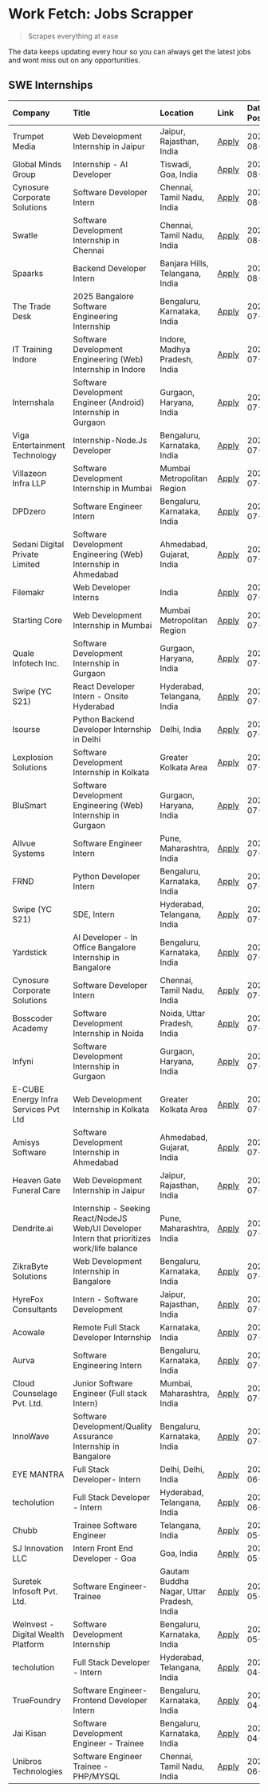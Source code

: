 # Work Fetch: Jobs Scrapper
> Scrapes everything at ease

The data keeps updating every hour so you can always get the latest jobs and wont miss out on any opportunities.

## SWE Internships
<!--START_SECTION:workfetch-->
| Company                              | Title                                                                                        | Location                                  | Link                                                                                                                                                                                                                                                                                                            | Date Posted   |
|:-------------------------------------|:---------------------------------------------------------------------------------------------|:------------------------------------------|:----------------------------------------------------------------------------------------------------------------------------------------------------------------------------------------------------------------------------------------------------------------------------------------------------------------|:--------------|
| Trumpet Media                        | Web Development Internship in Jaipur                                                         | Jaipur, Rajasthan, India                  | [Apply](https://in.linkedin.com/jobs/view/web-development-internship-in-jaipur-at-trumpet-media-3992562628?position=36&pageNum=0&refId=%2BL5xo%2BMN4LIsd7m%2BQAgubw%3D%3D&trackingId=r%2FwJx%2B28gKOK5ejFGvCcow%3D%3D&trk=public_jobs_jserp-result_search-card)                                                 | 2024-08-03    |
| Global Minds Group                   | Internship - AI Developer                                                                    | Tiswadi, Goa, India                       | [Apply](https://in.linkedin.com/jobs/view/internship-ai-developer-at-global-minds-group-3991511404?position=24&pageNum=0&refId=%2BL5xo%2BMN4LIsd7m%2BQAgubw%3D%3D&trackingId=BuO4IGG7A%2FuZA8QVqGz%2B6g%3D%3D&trk=public_jobs_jserp-result_search-card)                                                         | 2024-08-02    |
| Cynosure Corporate Solutions         | Software Developer Intern                                                                    | Chennai, Tamil Nadu, India                | [Apply](https://in.linkedin.com/jobs/view/software-developer-intern-at-cynosure-corporate-solutions-3991507758?position=30&pageNum=0&refId=%2BL5xo%2BMN4LIsd7m%2BQAgubw%3D%3D&trackingId=IBZSyDPG%2FrqOhjIvFsoDaw%3D%3D&trk=public_jobs_jserp-result_search-card)                                               | 2024-08-02    |
| Swatle                               | Software Development Internship in Chennai                                                   | Chennai, Tamil Nadu, India                | [Apply](https://in.linkedin.com/jobs/view/software-development-internship-in-chennai-at-swatle-3990246717?position=12&pageNum=0&refId=%2BL5xo%2BMN4LIsd7m%2BQAgubw%3D%3D&trackingId=VsjYRW%2F4qfbD%2BVz36YRQmA%3D%3D&trk=public_jobs_jserp-result_search-card)                                                  | 2024-08-01    |
| Spaarks                              | Backend Developer Intern                                                                     | Banjara Hills, Telangana, India           | [Apply](https://in.linkedin.com/jobs/view/backend-developer-intern-at-spaarks-3990226465?position=18&pageNum=0&refId=%2BL5xo%2BMN4LIsd7m%2BQAgubw%3D%3D&trackingId=X2IFv%2Bgjri7hqwZqg11pyw%3D%3D&trk=public_jobs_jserp-result_search-card)                                                                     | 2024-08-01    |
| The Trade Desk                       | 2025 Bangalore Software Engineering Internship                                               | Bengaluru, Karnataka, India               | [Apply](https://in.linkedin.com/jobs/view/2025-bangalore-software-engineering-internship-at-the-trade-desk-3987456531?position=23&pageNum=0&refId=%2BL5xo%2BMN4LIsd7m%2BQAgubw%3D%3D&trackingId=e0Laopd9p7wAFD93VAyY6w%3D%3D&trk=public_jobs_jserp-result_search-card)                                          | 2024-07-30    |
| IT Training Indore                   | Software Development Engineering (Web) Internship in Indore                                  | Indore, Madhya Pradesh, India             | [Apply](https://in.linkedin.com/jobs/view/software-development-engineering-web-internship-in-indore-at-it-training-indore-3987149765?position=7&pageNum=0&refId=%2BL5xo%2BMN4LIsd7m%2BQAgubw%3D%3D&trackingId=JVgDnNCkht%2FI%2FWJ0dqowMw%3D%3D&trk=public_jobs_jserp-result_search-card)                        | 2024-07-29    |
| Internshala                          | Software Development Engineer (Android) Internship in Gurgaon                                | Gurgaon, Haryana, India                   | [Apply](https://in.linkedin.com/jobs/view/software-development-engineer-android-internship-in-gurgaon-at-internshala-3987153031?position=39&pageNum=0&refId=%2BL5xo%2BMN4LIsd7m%2BQAgubw%3D%3D&trackingId=97y4sm1veAJ5LHB3n7xjug%3D%3D&trk=public_jobs_jserp-result_search-card)                                | 2024-07-29    |
| Viga Entertainment Technology        | Internship-Node.Js Developer                                                                 | Bengaluru, Karnataka, India               | [Apply](https://in.linkedin.com/jobs/view/internship-node-js-developer-at-viga-entertainment-technology-3986933084?position=42&pageNum=0&refId=%2BL5xo%2BMN4LIsd7m%2BQAgubw%3D%3D&trackingId=af0%2BHbngt88Gs7KNwJEXrA%3D%3D&trk=public_jobs_jserp-result_search-card)                                           | 2024-07-29    |
| Villazeon Infra LLP                  | Software Development Internship in Mumbai                                                    | Mumbai Metropolitan Region                | [Apply](https://in.linkedin.com/jobs/view/software-development-internship-in-mumbai-at-villazeon-infra-llp-3985431977?position=41&pageNum=0&refId=%2BL5xo%2BMN4LIsd7m%2BQAgubw%3D%3D&trackingId=mnrIQrAXz2aIHC%2F%2Fso%2BOVA%3D%3D&trk=public_jobs_jserp-result_search-card)                                    | 2024-07-27    |
| DPDzero                              | Software Engineer Intern                                                                     | Bengaluru, Karnataka, India               | [Apply](https://in.linkedin.com/jobs/view/software-engineer-intern-at-dpdzero-3984918371?position=25&pageNum=0&refId=%2BL5xo%2BMN4LIsd7m%2BQAgubw%3D%3D&trackingId=CSQCenj8Vsd%2FHhQef9OEhQ%3D%3D&trk=public_jobs_jserp-result_search-card)                                                                     | 2024-07-26    |
| Sedani Digital Private Limited       | Software Development Engineering (Web) Internship in Ahmedabad                               | Ahmedabad, Gujarat, India                 | [Apply](https://in.linkedin.com/jobs/view/software-development-engineering-web-internship-in-ahmedabad-at-sedani-digital-private-limited-3985017980?position=8&pageNum=0&refId=%2BL5xo%2BMN4LIsd7m%2BQAgubw%3D%3D&trackingId=JG5ec5%2BqCaQJLXZjG56niQ%3D%3D&trk=public_jobs_jserp-result_search-card)           | 2024-07-25    |
| Filemakr                             | Web Developer Interns                                                                        | India                                     | [Apply](https://in.linkedin.com/jobs/view/web-developer-interns-at-filemakr-3981227003?position=55&pageNum=0&refId=%2BL5xo%2BMN4LIsd7m%2BQAgubw%3D%3D&trackingId=g5AFDQo8gMq4U%2Brhusv17Q%3D%3D&trk=public_jobs_jserp-result_search-card)                                                                       | 2024-07-24    |
| Starting Core                        | Web Development Internship in Mumbai                                                         | Mumbai Metropolitan Region                | [Apply](https://in.linkedin.com/jobs/view/web-development-internship-in-mumbai-at-starting-core-3981367557?position=10&pageNum=0&refId=%2BL5xo%2BMN4LIsd7m%2BQAgubw%3D%3D&trackingId=QwqGxp%2BHOcC9QnRNtPM5yw%3D%3D&trk=public_jobs_jserp-result_search-card)                                                   | 2024-07-23    |
| Quale Infotech Inc.                  | Software Development Internship in Gurgaon                                                   | Gurgaon, Haryana, India                   | [Apply](https://in.linkedin.com/jobs/view/software-development-internship-in-gurgaon-at-quale-infotech-inc-3981372174?position=13&pageNum=0&refId=%2BL5xo%2BMN4LIsd7m%2BQAgubw%3D%3D&trackingId=aFFCctzEeAl4R34SZ2F8RA%3D%3D&trk=public_jobs_jserp-result_search-card)                                          | 2024-07-23    |
| Swipe (YC S21)                       | React Developer Intern - Onsite Hyderabad                                                    | Hyderabad, Telangana, India               | [Apply](https://in.linkedin.com/jobs/view/react-developer-intern-onsite-hyderabad-at-swipe-yc-s21-3981326010?position=15&pageNum=0&refId=%2BL5xo%2BMN4LIsd7m%2BQAgubw%3D%3D&trackingId=X7hMHYmJxqx2cj9i1qPSdg%3D%3D&trk=public_jobs_jserp-result_search-card)                                                   | 2024-07-23    |
| Isourse                              | Python Backend Developer Internship in Delhi                                                 | Delhi, India                              | [Apply](https://in.linkedin.com/jobs/view/python-backend-developer-internship-in-delhi-at-isourse-3981371334?position=16&pageNum=0&refId=%2BL5xo%2BMN4LIsd7m%2BQAgubw%3D%3D&trackingId=NflKks7PFxcNaL0rDSLWrQ%3D%3D&trk=public_jobs_jserp-result_search-card)                                                   | 2024-07-23    |
| Lexplosion Solutions                 | Software Development Internship in Kolkata                                                   | Greater Kolkata Area                      | [Apply](https://in.linkedin.com/jobs/view/software-development-internship-in-kolkata-at-lexplosion-solutions-3981366528?position=26&pageNum=0&refId=%2BL5xo%2BMN4LIsd7m%2BQAgubw%3D%3D&trackingId=4pdbp%2F6yjSK5C2lRPbtD5g%3D%3D&trk=public_jobs_jserp-result_search-card)                                      | 2024-07-23    |
| BluSmart                             | Software Development Engineering (Web) Internship in Gurgaon                                 | Gurgaon, Haryana, India                   | [Apply](https://in.linkedin.com/jobs/view/software-development-engineering-web-internship-in-gurgaon-at-blusmart-3981371374?position=28&pageNum=0&refId=%2BL5xo%2BMN4LIsd7m%2BQAgubw%3D%3D&trackingId=LwiTjCVDGAcz35Ua5SZ1Ow%3D%3D&trk=public_jobs_jserp-result_search-card)                                    | 2024-07-23    |
| Allvue Systems                       | Software Engineer Intern                                                                     | Pune, Maharashtra, India                  | [Apply](https://in.linkedin.com/jobs/view/software-engineer-intern-at-allvue-systems-3980955230?position=44&pageNum=0&refId=%2BL5xo%2BMN4LIsd7m%2BQAgubw%3D%3D&trackingId=J5fo%2FvWBu3NBOQaynkfljg%3D%3D&trk=public_jobs_jserp-result_search-card)                                                              | 2024-07-23    |
| FRND                                 | Python Developer Intern                                                                      | Bengaluru, Karnataka, India               | [Apply](https://in.linkedin.com/jobs/view/python-developer-intern-at-frnd-3982901541?position=54&pageNum=0&refId=%2BL5xo%2BMN4LIsd7m%2BQAgubw%3D%3D&trackingId=qVvRNDuXL49YVPvcrcSjWQ%3D%3D&trk=public_jobs_jserp-result_search-card)                                                                           | 2024-07-23    |
| Swipe (YC S21)                       | SDE, Intern                                                                                  | Hyderabad, Telangana, India               | [Apply](https://in.linkedin.com/jobs/view/sde-intern-at-swipe-yc-s21-3980368092?position=43&pageNum=0&refId=%2BL5xo%2BMN4LIsd7m%2BQAgubw%3D%3D&trackingId=4aj%2BUqyVNW%2BNudo6zVixWA%3D%3D&trk=public_jobs_jserp-result_search-card)                                                                            | 2024-07-22    |
| Yardstick                            | AI Developer - In Office Bangalore Internship in Bangalore                                   | Bengaluru, Karnataka, India               | [Apply](https://in.linkedin.com/jobs/view/ai-developer-in-office-bangalore-internship-in-bangalore-at-yardstick-3981740317?position=52&pageNum=0&refId=%2BL5xo%2BMN4LIsd7m%2BQAgubw%3D%3D&trackingId=sEYtJK4E%2FK1knSi0PIiZlw%3D%3D&trk=public_jobs_jserp-result_search-card)                                   | 2024-07-21    |
| Cynosure Corporate Solutions         | Software Developer Intern                                                                    | Chennai, Tamil Nadu, India                | [Apply](https://in.linkedin.com/jobs/view/software-developer-intern-at-cynosure-corporate-solutions-3979445794?position=27&pageNum=0&refId=%2BL5xo%2BMN4LIsd7m%2BQAgubw%3D%3D&trackingId=t%2BccFL%2BF4S4M34pZPMC9Qg%3D%3D&trk=public_jobs_jserp-result_search-card)                                             | 2024-07-20    |
| Bosscoder Academy                    | Software Development Internship in Noida                                                     | Noida, Uttar Pradesh, India               | [Apply](https://in.linkedin.com/jobs/view/software-development-internship-in-noida-at-bosscoder-academy-3979668791?position=4&pageNum=0&refId=%2BL5xo%2BMN4LIsd7m%2BQAgubw%3D%3D&trackingId=Fhx%2Fe%2BIey%2BmSlFZV7L4%2FBA%3D%3D&trk=public_jobs_jserp-result_search-card)                                      | 2024-07-18    |
| Infyni                               | Software Development Internship in Gurgaon                                                   | Gurgaon, Haryana, India                   | [Apply](https://in.linkedin.com/jobs/view/software-development-internship-in-gurgaon-at-infyni-3979668846?position=9&pageNum=0&refId=%2BL5xo%2BMN4LIsd7m%2BQAgubw%3D%3D&trackingId=Yw40Mtd1KgVfssvo7v%2FOyQ%3D%3D&trk=public_jobs_jserp-result_search-card)                                                     | 2024-07-18    |
| E-CUBE Energy Infra Services Pvt Ltd | Web Development Internship in Kolkata                                                        | Greater Kolkata Area                      | [Apply](https://in.linkedin.com/jobs/view/web-development-internship-in-kolkata-at-e-cube-energy-infra-services-pvt-ltd-3979668815?position=11&pageNum=0&refId=%2BL5xo%2BMN4LIsd7m%2BQAgubw%3D%3D&trackingId=1vri1WNFQPiYhlS7pmf9%2FQ%3D%3D&trk=public_jobs_jserp-result_search-card)                           | 2024-07-18    |
| Amisys Software                      | Software Development Internship in Ahmedabad                                                 | Ahmedabad, Gujarat, India                 | [Apply](https://in.linkedin.com/jobs/view/software-development-internship-in-ahmedabad-at-amisys-software-3979670728?position=19&pageNum=0&refId=%2BL5xo%2BMN4LIsd7m%2BQAgubw%3D%3D&trackingId=W%2Fa2MPw6fkzuFbqh8FSW4g%3D%3D&trk=public_jobs_jserp-result_search-card)                                         | 2024-07-18    |
| Heaven Gate Funeral Care             | Web Development Internship in Jaipur                                                         | Jaipur, Rajasthan, India                  | [Apply](https://in.linkedin.com/jobs/view/web-development-internship-in-jaipur-at-heaven-gate-funeral-care-3979674387?position=35&pageNum=0&refId=%2BL5xo%2BMN4LIsd7m%2BQAgubw%3D%3D&trackingId=5kfZWuc1HzbC0LE%2BcbnEOw%3D%3D&trk=public_jobs_jserp-result_search-card)                                        | 2024-07-18    |
| Dendrite.ai                          | Internship - Seeking React/NodeJS Web/UI Developer Intern that prioritizes work/life balance | Pune, Maharashtra, India                  | [Apply](https://in.linkedin.com/jobs/view/internship-seeking-react-nodejs-web-ui-developer-intern-that-prioritizes-work-life-balance-at-dendrite-ai-3979104292?position=47&pageNum=0&refId=%2BL5xo%2BMN4LIsd7m%2BQAgubw%3D%3D&trackingId=AjCBVYwyrIYwfB08wx0P7A%3D%3D&trk=public_jobs_jserp-result_search-card) | 2024-07-18    |
| ZikraByte Solutions                  | Web Development Internship in Bangalore                                                      | Bengaluru, Karnataka, India               | [Apply](https://in.linkedin.com/jobs/view/web-development-internship-in-bangalore-at-zikrabyte-solutions-3978596765?position=38&pageNum=0&refId=%2BL5xo%2BMN4LIsd7m%2BQAgubw%3D%3D&trackingId=yJIy5t6mgjBmZDKX63dNVA%3D%3D&trk=public_jobs_jserp-result_search-card)                                            | 2024-07-17    |
| HyreFox Consultants                  | Intern - Software Development                                                                | Jaipur, Rajasthan, India                  | [Apply](https://in.linkedin.com/jobs/view/intern-software-development-at-hyrefox-consultants-3975991352?position=32&pageNum=0&refId=%2BL5xo%2BMN4LIsd7m%2BQAgubw%3D%3D&trackingId=4Of6edd6EcbrnK5MSb2g9Q%3D%3D&trk=public_jobs_jserp-result_search-card)                                                        | 2024-07-14    |
| Acowale                              | Remote Full Stack Developer Internship                                                       | Karnataka, India                          | [Apply](https://in.linkedin.com/jobs/view/remote-full-stack-developer-internship-at-acowale-3971889398?position=3&pageNum=0&refId=%2BL5xo%2BMN4LIsd7m%2BQAgubw%3D%3D&trackingId=3LT7EXCSu%2FkQ4PZyrtBueQ%3D%3D&trk=public_jobs_jserp-result_search-card)                                                        | 2024-07-10    |
| Aurva                                | Software Engineering Intern                                                                  | Bengaluru, Karnataka, India               | [Apply](https://in.linkedin.com/jobs/view/software-engineering-intern-at-aurva-3972234446?position=57&pageNum=0&refId=%2BL5xo%2BMN4LIsd7m%2BQAgubw%3D%3D&trackingId=EVArD6q%2B8Ikn46JhPj%2Bxyg%3D%3D&trk=public_jobs_jserp-result_search-card)                                                                  | 2024-07-10    |
| Cloud Counselage Pvt. Ltd.           | Junior Software Engineer (Full stack Intern)                                                 | Mumbai, Maharashtra, India                | [Apply](https://in.linkedin.com/jobs/view/junior-software-engineer-full-stack-intern-at-cloud-counselage-pvt-ltd-3967725851?position=21&pageNum=0&refId=%2BL5xo%2BMN4LIsd7m%2BQAgubw%3D%3D&trackingId=HkOkrHy2BOTo5dJqkGXIXQ%3D%3D&trk=public_jobs_jserp-result_search-card)                                    | 2024-07-09    |
| InnoWave                             | Software Development/Quality Assurance Internship in Bangalore                               | Bengaluru, Karnataka, India               | [Apply](https://in.linkedin.com/jobs/view/software-development-quality-assurance-internship-in-bangalore-at-innowave-3970349934?position=20&pageNum=0&refId=%2BL5xo%2BMN4LIsd7m%2BQAgubw%3D%3D&trackingId=eqib7UJXLWvAe8YS8HkPRw%3D%3D&trk=public_jobs_jserp-result_search-card)                                | 2024-07-08    |
| EYE MANTRA                           | Full Stack Developer- Intern                                                                 | Delhi, Delhi, India                       | [Apply](https://in.linkedin.com/jobs/view/full-stack-developer-intern-at-eye-mantra-3960988037?position=14&pageNum=0&refId=%2BL5xo%2BMN4LIsd7m%2BQAgubw%3D%3D&trackingId=avjMdwNoHpFptgdox49cdA%3D%3D&trk=public_jobs_jserp-result_search-card)                                                                 | 2024-06-28    |
| techolution                          | Full Stack Developer - Intern                                                                | Hyderabad, Telangana, India               | [Apply](https://in.linkedin.com/jobs/view/full-stack-developer-intern-at-techolution-3947911862?position=51&pageNum=0&refId=%2BL5xo%2BMN4LIsd7m%2BQAgubw%3D%3D&trackingId=b61oQjx9QCIygTVsGTYVxA%3D%3D&trk=public_jobs_jserp-result_search-card)                                                                | 2024-06-06    |
| Chubb                                | Trainee Software Engineer                                                                    | Telangana, India                          | [Apply](https://in.linkedin.com/jobs/view/trainee-software-engineer-at-chubb-3955950075?position=34&pageNum=0&refId=%2BL5xo%2BMN4LIsd7m%2BQAgubw%3D%3D&trackingId=Noyepc%2BNj9X%2BgK0P0uW3IQ%3D%3D&trk=public_jobs_jserp-result_search-card)                                                                    | 2024-05-27    |
| SJ Innovation LLC                    | Intern Front End Developer - Goa                                                             | Goa, India                                | [Apply](https://in.linkedin.com/jobs/view/intern-front-end-developer-goa-at-sj-innovation-llc-3931678611?position=22&pageNum=0&refId=%2BL5xo%2BMN4LIsd7m%2BQAgubw%3D%3D&trackingId=Qokh6amRM0igljKRaKqirw%3D%3D&trk=public_jobs_jserp-result_search-card)                                                       | 2024-05-24    |
| Suretek Infosoft Pvt. Ltd.           | Software Engineer-Trainee                                                                    | Gautam Buddha Nagar, Uttar Pradesh, India | [Apply](https://in.linkedin.com/jobs/view/software-engineer-trainee-at-suretek-infosoft-pvt-ltd-3916999948?position=33&pageNum=0&refId=%2BL5xo%2BMN4LIsd7m%2BQAgubw%3D%3D&trackingId=aqZknqXexh7RZvEi97MOnQ%3D%3D&trk=public_jobs_jserp-result_search-card)                                                     | 2024-05-04    |
| WeInvest - Digital Wealth Platform   | Software Development Internship                                                              | Bengaluru, Karnataka, India               | [Apply](https://in.linkedin.com/jobs/view/software-development-internship-at-weinvest-digital-wealth-platform-3912867225?position=2&pageNum=0&refId=%2BL5xo%2BMN4LIsd7m%2BQAgubw%3D%3D&trackingId=So24SLEvJqjdZzN%2BSu6Aog%3D%3D&trk=public_jobs_jserp-result_search-card)                                      | 2024-05-01    |
| techolution                          | Full Stack Developer - Intern                                                                | Hyderabad, Telangana, India               | [Apply](https://in.linkedin.com/jobs/view/full-stack-developer-intern-at-techolution-3904814977?position=58&pageNum=0&refId=%2BL5xo%2BMN4LIsd7m%2BQAgubw%3D%3D&trackingId=ap3tqICNQVstsxVq4L4jyA%3D%3D&trk=public_jobs_jserp-result_search-card)                                                                | 2024-04-18    |
| TrueFoundry                          | Software Engineer- Frontend Developer Intern                                                 | Bengaluru, Karnataka, India               | [Apply](https://in.linkedin.com/jobs/view/software-engineer-frontend-developer-intern-at-truefoundry-3887320206?position=29&pageNum=0&refId=%2BL5xo%2BMN4LIsd7m%2BQAgubw%3D%3D&trackingId=K%2FTeswhh%2Fw9ehCyysq4rQw%3D%3D&trk=public_jobs_jserp-result_search-card)                                            | 2024-04-05    |
| Jai Kisan                            | Software Development Engineer - Trainee                                                      | Bengaluru, Karnataka, India               | [Apply](https://in.linkedin.com/jobs/view/software-development-engineer-trainee-at-jai-kisan-3913911193?position=31&pageNum=0&refId=%2BL5xo%2BMN4LIsd7m%2BQAgubw%3D%3D&trackingId=w4h3%2F8RuHizW1ivvLa4XIg%3D%3D&trk=public_jobs_jserp-result_search-card)                                                      | 2024-04-04    |
| Unibros Technologies                 | Software Engineer Trainee - PHP/MYSQL                                                        | Chennai, Tamil Nadu, India                | [Apply](https://in.linkedin.com/jobs/view/software-engineer-trainee-php-mysql-at-unibros-technologies-3656599241?position=49&pageNum=0&refId=%2BL5xo%2BMN4LIsd7m%2BQAgubw%3D%3D&trackingId=Ek67bMnIjzmx%2FzR6A26%2Beg%3D%3D&trk=public_jobs_jserp-result_search-card)                                           | 2023-06-12    |
<!--END_SECTION:workfetch-->
